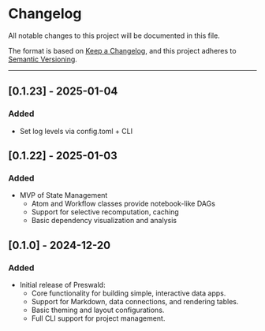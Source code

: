# **Changelog**

All notable changes to this project will be documented in this file.

The format is based on [Keep a Changelog](https://keepachangelog.com/), and this project adheres to [Semantic Versioning](https://semver.org/spec/v2.0.0.html).

---

## [0.1.23] - 2025-01-04

### Added

- Set log levels via config.toml + CLI

## [0.1.22] - 2025-01-03

### Added

- MVP of State Management
  - Atom and Workflow classes provide notebook-like DAGs
  - Support for selective recomputation, caching
  - Basic dependency visualization and analysis

## [0.1.0] - 2024-12-20

### Added

- Initial release of Preswald:
  - Core functionality for building simple, interactive data apps.
  - Support for Markdown, data connections, and rendering tables.
  - Basic theming and layout configurations.
  - Full CLI support for project management.
